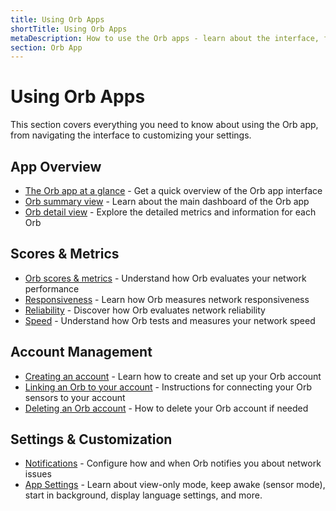 ```yaml
---
title: Using Orb Apps
shortTitle: Using Orb Apps
metaDescription: How to use the Orb apps - learn about the interface, features, account management, and settings to get the most out of your Orb experience.
section: Orb App
---
```


# Using Orb Apps

This section covers everything you need to know about using the Orb app, from navigating the interface to customizing your settings.

## App Overview

- [The Orb app at a glance](/docs/orb-app/orb-app-at-a-glance.md) - Get a quick overview of the Orb app interface
- [Orb summary view](/docs/orb-app/orb-summary-view.md) - Learn about the main dashboard of the Orb app
- [Orb detail view](/docs/orb-app/orb-detail-view.md) - Explore the detailed metrics and information for each Orb

## Scores & Metrics

- [Orb scores & metrics](/docs/orb-app/orb-scores-metrics.md) - Understand how Orb evaluates your network performance
- [Responsiveness](/docs/orb-app/responsiveness.md) - Learn how Orb measures network responsiveness
- [Reliability](/docs/orb-app/reliability.md) - Discover how Orb evaluates network reliability
- [Speed](/docs/orb-app/speed.md) - Understand how Orb tests and measures your network speed

## Account Management

- [Creating an account](/docs/orb-app/creating-an-account.md) - Learn how to create and set up your Orb account
- [Linking an Orb to your account](/docs/orb-app/linking-orb-to-account.md) - Instructions for connecting your Orb sensors to your account
- [Deleting an Orb account](/docs/orb-app/deleting-orb-account.md) - How to delete your Orb account if needed

## Settings & Customization

- [Notifications](/docs/orb-app/notifications.md) - Configure how and when Orb notifies you about network issues
- [App Settings](/docs/orb-app/app-settings.md) - Learn about view-only mode, keep awake (sensor mode), start in background, display language settings, and more.
